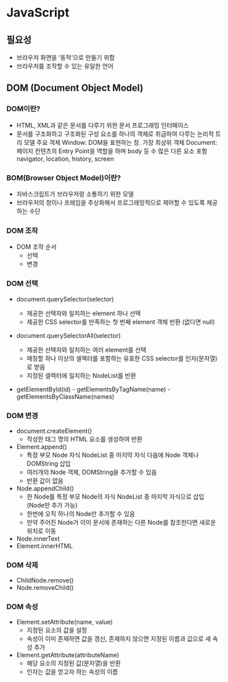 # JavaScript

## 필요성

- 브라우저 화면을 ‘동적’으로 만들기 위함
- 브라우저를 조작할 수 있는 유일한 언어

## DOM (Document Object Model)

### DOM이란?

- HTML, XML과 같은 문서를 다루기 위한 문서 프로그래밍 인터페이스
- 문서를 구조화하고 구조화된 구성 요소를 하나의 객체로 취급하여 다루는 논리적 트리 모델
  주요 객체
  Window: DOM을 표현하는 창. 가장 최상위 객체
  Document: 페이지 컨텐츠의 Entry Point을 역할을 하며 body 등 수 많은 다른 요소 포함
  navigator, location, history, screen

### BOM(Browser Object Model)이란?

- 자바스크립트가 브라우저랑 소통하기 위한 모델
- 브라우저의 창이나 프레임을 추상화해서 프로그래밍적으로 제어할 수 있도록 제공하는 수단

### DOM 조작

- DOM 조작 순서
  - 선택
  - 변경

### DOM 선택

- document.querySelector(selector)
  - 제공한 선택자와 일치하는 element 하나 선택
  - 제공한 CSS selector를 만족하는 첫 번째 element 객체 반환 (없다면 null)
- document.querySelectorAll(selector)

  - 제공한 선택자와 일치하는 여러 element를 선택
  - 매칭할 하나 이상의 셀렉터를 포함하는 유효한 CSS selector를 인자(문자열)로 받음
  - 지정된 셀렉터에 일치하는 NodeList를 반환

- getElementById(id) - getElementsByTagName(name) - getElementsByClassName(names)

### DOM 변경

- document.createElement()
  - 작성한 태그 명의 HTML 요소를 생성하여 반환
- Element.append()
  - 특정 부모 Node 자식 NodeList 중 마지막 자식 다음에 Node 객체나 DOMString 삽입
  - 여러개의 Node 객체, DOMString을 추가할 수 있음
  - 반환 값이 없음
- Node.appendChild()
  - 한 Node를 특정 부모 Node의 자식 NodeList 중 마지막 자식으로 삽입 (Node만 추가 가능)
  - 한번에 오직 하나의 Node만 추가할 수 있음
  - 만약 주어진 Node가 이미 문서에 존재하는 다른 Node를 참조한다면 새로운 위치로 이동
- Node.innerText
- Element.innerHTML

### DOM 삭제

- ChildNode.remove()
- Node.removeChild()

### DOM 속성

- Element.setAttribute(name, value)
  - 지정된 요소의 값을 설정
  - 속성이 이미 존재하면 값을 갱신, 존재하지 않으면 지정된 이름과 값으로 새 속성 추가
- Element.getAttribute(attributeName)
  - 해당 요소의 지정된 값(문자열)을 반환
  - 인자는 값을 얻고자 하는 속성의 이름
